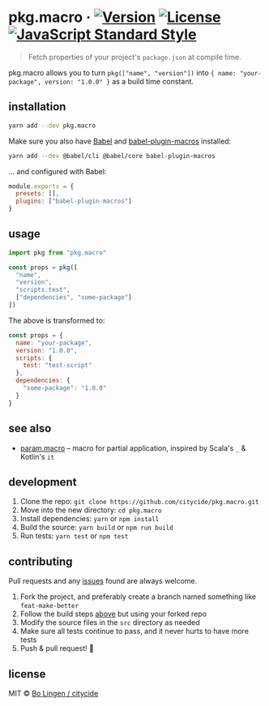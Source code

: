 # pkg.macro &middot; [![Version](https://flat.badgen.net/npm/v/pkg.macro)](https://www.npmjs.com/package/pkg.macro) [![License](https://flat.badgen.net/npm/license/pkg.macro)](https://www.npmjs.com/package/pkg.macro) [![JavaScript Standard Style](https://flat.badgen.net/badge/code%20style/standard/green)](https://standardjs.com)

> Fetch properties of your project's `package.json` at compile time.

pkg.macro allows you to turn `pkg(["name", "version"])` into
`{ name: "your-package", version: "1.0.0" }` as a build time constant.

## installation

```sh
yarn add --dev pkg.macro
```

Make sure you also have [Babel][babel] and [babel-plugin-macros][babel-plugin-macros]
installed:

```sh
yarn add --dev @babel/cli @babel/core babel-plugin-macros
```

... and configured with Babel:

```js
module.exports = {
  presets: [],
  plugins: ["babel-plugin-macros"]
}
```

## usage

```js
import pkg from "pkg.macro"

const props = pkg([
  "name",
  "version",
  "scripts.test",
  ["dependencies", "some-package"]
])
```

The above is transformed to:

```js
const props = {
  name: "your-package",
  version: "1.0.0",
  scripts: {
    test: "test-script"
  },
  dependencies: {
    "some-package": "1.0.0"
  }
}
```

## see also

* [param.macro][param.macro] &ndash; macro for partial application, inspired by Scala's `_` & Kotlin's `it`

## development

1. Clone the repo: `git clone https://github.com/citycide/pkg.macro.git`
2. Move into the new directory: `cd pkg.macro`
3. Install dependencies: `yarn` or `npm install`
4. Build the source: `yarn build` or `npm run build`
5. Run tests: `yarn test` or `npm test`

## contributing

Pull requests and any [issues](https://github.com/citycide/pkg.macro/issues)
found are always welcome.

1. Fork the project, and preferably create a branch named something like `feat-make-better`
2. Follow the build steps [above](#development) but using your forked repo
3. Modify the source files in the `src` directory as needed
4. Make sure all tests continue to pass, and it never hurts to have more tests
5. Push & pull request! :tada:

## license

MIT © [Bo Lingen / citycide](https://github.com/citycide)

[babel]: https://babeljs.io
[babel-plugin-macros]: https://github.com/kentcdodds/babel-plugin-macros
[param.macro]: https://github.com/citycide/param.macro
